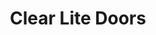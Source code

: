 ---
title: 'Clear Lite Doors'
image: 'clearlite-door.jpg'
subTitle: 'COLLECTIONS'
class: 'page_banner__bgawning-windows'
groupImageOne: '/images/project-detail/awning-windows/1-1-226x245.jpg'
groupImageTwo: '/images/project-detail/awning-windows/1-2-222x245.jpg'
groupImageThree: '/images/project-detail/awning-windows/1-3-264x245.jpg'
groupImageFour: '/images/project-detail/awning-windows/1-4-183x245.jpg'
summeryDesc: 'A large selection of clear lite doors, from non-paneled to multiple panels, from no glass to multiple panes of glass, from standard to vented.'
isFeatured: false
flag: 'windows'
options:
    [
        {
            id: 01,
            link: '/images/projects/clearlite-door/1.png',
            name: 'Orleans',
        },
        {
            id: 02,
            link: '/images/projects/clearlite-door/2.png',
            name: '3 panel scroll top',
        },
        {
            id: 03,
            link: '/images/projects/clearlite-door/3.png',
            name: '4 panel',
        },
        {
            id: 04,
            link: '/images/projects/clearlite-door/4.png',
            name: '4-Panel',
        },
        {
            id: 05,
            link: '/images/projects/clearlite-door/5.png',
            name: '6 panel',
        },
        {
            id: 06,
            link: '/images/projects/clearlite-door/6.png',
            name: '6 panel',
        },
        {
            id: 07,
            link: '/images/projects/clearlite-door/7.jpg',
            name: 'Brixton',
        },
        {
            id: 08,
            link: '/images/projects/clearlite-door/8.jpg',
            name: 'Flush',
        },
        {
            id: 09,
            link: '/images/projects/clearlite-door/9.png',
            name: 'Jasper',
        },
        {
            id: 10,
            link: '/images/projects/clearlite-door/10.png',
            name: 'Linea',
        },
        {
            id: 11,
            link: '/images/projects/clearlite-door/11.jpg',
            name: 'London',
        },
        {
            id: 12,
            link: '/images/projects/clearlite-door/12.png',
            name: 'London',
        },
        {
            id: 13,
            link: '/images/projects/clearlite-door/13.png',
            name: 'Moncton
',
        },
        {
            id: 14,
            link: '/images/projects/clearlite-door/14.jpg',
            name: 'Mundo',
        },
        {
            id: 15,
            link: '/images/projects/clearlite-door/15.png',
            name: '2 panel Planked',
        },
        {
            id: 16,
            link: '/images/projects/clearlite-door/16.png',
            name: 'Orleans',
        },
        {
            id: 17,
            link: '/images/projects/clearlite-door/17.jpg',
            name: 'Oso',
        },
        {
            id: 18,
            link: '/images/projects/clearlite-door/18.png',
            name: 'Richmond',
        },
        {
            id: 19,
            link: '/images/projects/clearlite-door/19.png',
            name: 'Soho',
        },
        {
            id: 20,
            link: '/images/projects/clearlite-door/20.jpg',
            name: 'Stainless steel',
        },
        {
            id: 21,
            link: '/images/projects/clearlite-door/21.png',
            name: 'Sydney',
        },
        {
            id: 22,
            link: '/images/projects/clearlite-door/22.png',
            name: 'Uno',
        },
        {
            id: 23,
            link: '/images/projects/clearlite-door/23.png',
            name: 'Victoria',
        },
        {
            id: 24,
            link: '/images/projects/clearlite-door/24.png',
            name: 'Victoria Shaker',
        },
        {
            id: 25,
            link: '/images/projects/clearlite-door/25.png',
            name: 'Vog',
        },
        {
            id: 26,
            link: '/images/projects/clearlite-door/26.png',
            name: '2 panel blank top',
        },
        {
            id: 27,
            link: '/images/projects/clearlite-door/27.png',
            name: '2 panel Camber Top',
        },
    ]
---